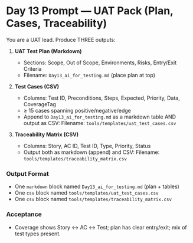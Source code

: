 # Day 13 Prompt — UAT Pack (Plan, Cases, Traceability)

You are a UAT lead. Produce THREE outputs:

1) **UAT Test Plan (Markdown)**
   - Sections: Scope, Out of Scope, Environments, Risks, Entry/Exit Criteria
   - Filename: `Day13_ai_for_testing.md` (place plan at top)

2) **Test Cases (CSV)**
   - Columns: Test ID, Preconditions, Steps, Expected, Priority, Data, CoverageTag
   - ≥ 15 cases spanning positive/negative/edge
   - Append to `Day13_ai_for_testing.md` as a markdown table AND output as CSV:
     Filename: `tools/templates/uat_test_cases.csv`

3) **Traceability Matrix (CSV)**
   - Columns: Story, AC ID, Test ID, Type, Priority, Status
   - Output both as markdown (append) and CSV:
     Filename: `tools/templates/traceability_matrix.csv`

### Output Format
- One ```markdown``` block named `Day13_ai_for_testing.md` (plan + tables)
- One ```csv``` block named `tools/templates/uat_test_cases.csv`
- One ```csv``` block named `tools/templates/traceability_matrix.csv`

### Acceptance
- Coverage shows Story ↔ AC ↔ Test; plan has clear entry/exit; mix of test types present.

